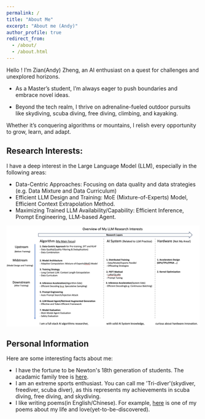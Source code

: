 ```yaml
---
permalink: /
title: "About Me"
excerpt: "About me (Andy)"
author_profile: true
redirect_from: 
  - /about/
  - /about.html
---
```

Hello ! I’m Zian(Andy) Zheng, an AI enthusiast on a quest for challenges and unexplored horizons.

- As a Master’s student, I’m always eager to push boundaries and embrace novel ideas. 

- Beyond the tech realm, I thrive on adrenaline-fueled outdoor pursuits like skydiving, scuba diving, free diving, climbing, and kayaking. 

Whether it’s conquering algorithms or mountains, I relish every opportunity to grow, learn, and adapt.

Research Interests:
------
I have a deep interest in the Large Language Model (LLM), especially in the following areas:
- Data-Centric Approaches: Focusing on data quality and data strategies (e.g. Data Mixture and Data Curriculum)
- Efficient LLM Design and Training: MoE (Mixture-of-Experts) Model, Efficient Context Extrapolation Method.
- Maximizing Trained LLM Availability/Capability: Efficient Inference, Prompt Engineering, LLM-based Agent.

![Overview of My Research Interest](/images/research_interests.png)

Personal Information
------
Here are some interesting facts about me: 
- I have the fortune to be Newton's 18th generation of students. The acadamic family tree is [here](/files/academic_family_tree.md).
- I am an extreme sports enthusiast. You can call me 'Tri-diver'(skydiver, freediver, scuba diver), as this represents my achievements in scuba diving, free diving, and skydiving.
- I like writing poems(in English/Chinese). For example, [here](/images/poem.png) is one of my poems about my life and love(yet-to-be-discovered).

